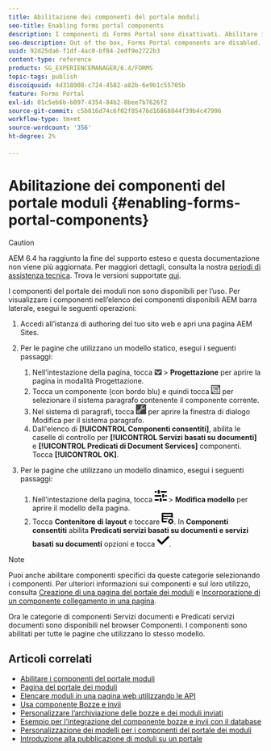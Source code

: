 ```yaml
---
title: Abilitazione dei componenti del portale moduli
seo-title: Enabling forms portal components
description: I componenti di Forms Portal sono disattivati. Abilitare i gruppi Document Services e Document Services Predicates per abilitare i componenti di Forms Portal.
seo-description: Out of the box, Forms Portal components are disabled. Enable Document Services and Document Services Predicates groups to enable Forms Portal components.
uuid: 92d25da6-f1df-4ac0-bf84-2edf9e2722b3
content-type: reference
products: SG_EXPERIENCEMANAGER/6.4/FORMS
topic-tags: publish
discoiquuid: 4d318908-c724-4582-a82b-6e9b1c55705b
feature: Forms Portal
exl-id: 01c5eb6b-b097-4354-84b2-8bee7b7626f2
source-git-commit: c5b816d74c6f02f85476d16868844f39b4c47996
workflow-type: tm+mt
source-wordcount: '356'
ht-degree: 2%

---
```


# Abilitazione dei componenti del portale moduli {#enabling-forms-portal-components}

>[!CAUTION]
>
>AEM 6.4 ha raggiunto la fine del supporto esteso e questa documentazione non viene più aggiornata. Per maggiori dettagli, consulta la nostra [periodi di assistenza tecnica](https://helpx.adobe.com/it/support/programs/eol-matrix.html). Trova le versioni supportate [qui](https://experienceleague.adobe.com/docs/).

I componenti del portale dei moduli non sono disponibili per l’uso. Per visualizzare i componenti nell’elenco dei componenti disponibili AEM barra laterale, esegui le seguenti operazioni:

1. Accedi all’istanza di authoring del tuo sito web e apri una pagina AEM Sites.

1. Per le pagine che utilizzano un modello statico, esegui i seguenti passaggi:

   1. Nell’intestazione della pagina, tocca ![elenco a discesa canvas](assets/canvas-drop-down.png) > **Progettazione** per aprire la pagina in modalità Progettazione.
   1. Tocca un componente (con bordo blu) e quindi tocca ![a livello di campo](assets/field-level.png) per selezionare il sistema paragrafo contenente il componente corrente.
   1. Nel sistema di paragrafi, tocca ![settings_icon](assets/settings_icon.png) per aprire la finestra di dialogo Modifica per il sistema paragrafo.
   1. Dall&#39;elenco di **[!UICONTROL Componenti consentiti]**, abilita le caselle di controllo per **[!UICONTROL Servizi basati su documenti]** e **[!UICONTROL Predicati di Document Services]** componenti. Tocca **[!UICONTROL OK]**.

1. Per le pagine che utilizzano un modello dinamico, esegui i seguenti passaggi:

   1. Nell’intestazione della pagina, tocca ![proprietà](assets/properties.png) > **Modifica modello** per aprire il modello della pagina.
   1. Tocca **Contenitore di layout** e toccare ![FeedManagement](assets/FeedManagement.png). In **Componenti consentiti** abilita **Predicati servizi basati su documenti e servizi basati su documenti** opzioni e tocca ![aem_6_3_forms_save](assets/aem_6_3_forms_save.png).

>[!NOTE]
>
>Puoi anche abilitare componenti specifici da queste categorie selezionando i componenti. Per ulteriori informazioni sui componenti e sul loro utilizzo, consulta [Creazione di una pagina del portale dei moduli](/help/forms/using/creating-form-portal-page.md) e [Incorporazione di un componente collegamento in una pagina](/help/forms/using/embedding-link-component-page.md).

Ora le categorie di componenti Servizi documenti e Predicati servizi documenti sono disponibili nel browser Componenti. I componenti sono abilitati per tutte le pagine che utilizzano lo stesso modello.

## Articoli correlati

* [Abilitare i componenti del portale moduli](/help/forms/using/enabling-forms-portal-components.md)
* [Pagina del portale dei moduli](/help/forms/using/creating-form-portal-page.md)
* [Elencare moduli in una pagina web utilizzando le API](/help/forms/using/listing-forms-webpage-using-apis.md)
* [Usa componente Bozze e invii](/help/forms/using/draft-submission-component.md)
* [Personalizzare l’archiviazione delle bozze e dei moduli inviati](/help/forms/using/draft-submission-component.md)
* [Esempio per l&#39;integrazione del componente bozze e invii con il database](/help/forms/using/integrate-draft-submission-database.md)
* [Personalizzazione dei modelli per i componenti del portale dei moduli](/help/forms/using/customizing-templates-forms-portal-components.md)
* [Introduzione alla pubblicazione di moduli su un portale](/help/forms/using/introduction-publishing-forms.md)
